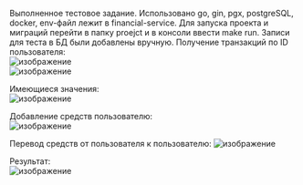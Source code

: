 Выполненное тестовое задание.
Использовано go, gin, pgx, postgreSQL, docker, env-файл лежит в financial-service.
Для запуска проекта и миграций перейти в папку proejct и в консоли ввести make run.
Записи для теста в БД были добавлены вручную.
Получение транзакций по ID пользователя:  
![изображение](https://github.com/user-attachments/assets/9ee67ef6-f785-4602-8980-9802194fc791)  
![изображение](https://github.com/user-attachments/assets/70a5bb3f-43af-4ddc-aadf-4a73006525ec)  

  Имеющиеся значения:  
![изображение](https://github.com/user-attachments/assets/57f68527-9670-4996-a23e-d1f1f29099cd)  

Добавление средств пользователю:  
![изображение](https://github.com/user-attachments/assets/b1b0e4df-3f75-4fa6-a7fb-71c4ff3b84d5)  

Перевод средств от пользователя к пользователю:
![изображение](https://github.com/user-attachments/assets/122401a0-c15a-4115-92fa-a54e10f748ad)  

Результат:  
![изображение](https://github.com/user-attachments/assets/5e6595d6-c93d-465b-925d-641dc9e8b7b4)  
